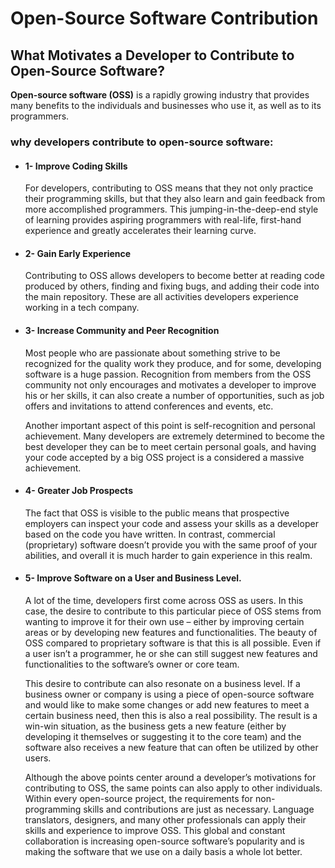 # Open-Source Software Contribution
## What Motivates a Developer to Contribute to Open-Source Software?
 **Open-source software (OSS)** is a rapidly growing industry that provides many benefits to the individuals and businesses who use it, as well as to its programmers.


### why developers contribute to open-source software:
* #### 1- Improve Coding Skills
    For developers, contributing to OSS means that they not only practice their programming skills, but that they also learn and gain feedback from more accomplished programmers. This jumping-in-the-deep-end style of learning provides aspiring programmers with real-life, first-hand experience and greatly accelerates their learning curve.

* #### 2- Gain Early Experience
    Contributing to OSS allows developers to become better at reading code produced by others, finding and fixing bugs, and adding their code into the main repository. These are all activities developers experience working in a tech company.

* #### 3- Increase Community and Peer Recognition
    Most people who are passionate about something strive to be recognized for the quality work they produce, and for some, developing software is a huge passion. Recognition from members from the OSS community not only encourages and motivates a developer to improve his or her skills, it can also create a number of opportunities, such as job offers and invitations to attend conferences and events, etc.

    Another important aspect of this point is self-recognition and personal achievement. Many developers are extremely determined to become the best developer they can be to meet certain personal goals, and having your code accepted by a big OSS project is a considered a massive achievement.

* #### 4- Greater Job Prospects
    The fact that OSS is visible to the public means that prospective employers can inspect your code and assess your skills as a developer based on the code you have written. In contrast, commercial (proprietary) software doesn’t provide you with the same proof of your abilities, and overall it is much harder to gain experience in this realm.

* #### 5- Improve Software on a User and Business Level.
    A lot of the time, developers first come across OSS as users. In this case, the desire to contribute to this particular piece of OSS stems from wanting to improve it for their own use – either by improving certain areas or by developing new features and functionalities. The beauty of OSS compared to proprietary software is that this is all possible. Even if a user isn’t a programmer, he or she can still suggest new features and functionalities to the software’s owner or core team.

    This desire to contribute can also resonate on a business level. If a business owner or company is using a piece of open-source software and would like to make some changes or add new features to meet a certain business need, then this is also a real possibility. The result is a win-win situation, as the business gets a new feature (either by developing it themselves or suggesting it to the core team) and the software also receives a new feature that can often be utilized by other users.

    Although the above points center around a developer’s motivations for contributing to OSS, the same points can also apply to other individuals. Within every open-source project, the requirements for non-programming skills and contributions are just as necessary. Language translators, designers, and many other professionals can apply their skills and experience to improve OSS. This global and constant collaboration is increasing open-source software’s popularity and is making the software that we use on a daily basis a whole lot better.